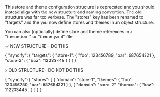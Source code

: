This store and theme configuration structure is deprecated and you should instead align with the new structure and naming convention. The old structure was far too verbose. The "stores" key has been renamed to "targets" and the you now define stores and themes in an object structure.

You can also (optionally) define store and theme references in a "theme.toml" or "theme.yaml" file.

✓ NEW STRUCTURE - DO THIS

{
  "syncify": {
    "targets": {
      "store-1": {
        "foo": 123456789,
        "bar": 987654321
      },
      "store-2": {
        "baz": 112233445
      }
    }
  }
}

𐄂 OLD STRUCTURE - DO NOT DO THIS

{
  "syncify": {
    "stores": [
      {
        "domain": "store-1",
        "themes": {
          "foo": 123456789,
          "bar": 987654321
        }
      },
      {
        "domain": "store-2",
        "themes": {
          "baz": 112233445
        }
      }
    ]
  }
}